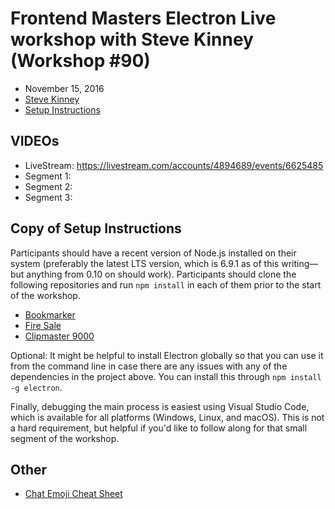 # Frontend Masters Electron Live workshop with Steve Kinney (Workshop #90)

* November 15, 2016
* [Steve Kinney](http://stevekinney.net/)
* [Setup Instructions](https://gist.github.com/stevekinney/4cc5c61e827c00dbea55409f26d1da02)

## VIDEOs

* LiveStream: https://livestream.com/accounts/4894689/events/6625485
* Segment 1:
* Segment 2:
* Segment 3:


## Copy of Setup Instructions

Participants should have a recent version of Node.js installed on their system (preferably the latest LTS version, which is 6.9.1 as of this writing—but anything from 0.10 on should work). Participants should clone the following repositories and run `npm install` in each of them prior to the start of the workshop.

- [Bookmarker](https://github.com/stevekinney/fem-bookmarker)
- [Fire Sale](https://github.com/stevekinney/fem-firesale)
- [Clipmaster 9000](https://github.com/stevekinney/clipmaster-9000-tutorial)

Optional: It might be helpful to install Electron globally so that you can use it from the command line in case there are any issues with any of the dependencies in the project above. You can install this through `npm install -g electron`.

Finally, debugging the main process is easiest using Visual Studio Code, which is available for all platforms (Windows, Linux, and macOS). This is not a hard requirement, but helpful if you'd like to follow along for that small segment of the workshop.


## Other

* [Chat Emoji Cheat Sheet](http://www.webpagefx.com/tools/emoji-cheat-sheet/)
